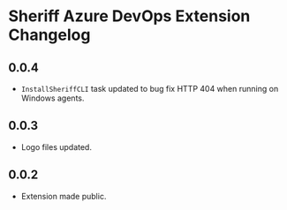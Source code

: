 # Sheriff Azure DevOps Extension Changelog

## 0.0.4

* `InstallSheriffCLI` task updated to bug fix HTTP 404 when running on Windows agents.

## 0.0.3

* Logo files updated.

## 0.0.2

* Extension made public.
